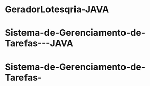 # GeradorLotesqria-JAVA
# Sistema-de-Gerenciamento-de-Tarefas---JAVA
# Sistema-de-Gerenciamento-de-Tarefas-
